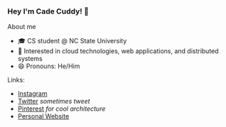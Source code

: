 ### Hey I'm Cade Cuddy! 👋

About me
- 🎓 CS student @ NC State University 
- 🔬 Interested in cloud technologies, web applications, and distributed systems
- 😄 Pronouns: He/Him

Links:
- [Instagram](https://www.instagram.com/cadecuddy/)
- [Twitter](twitter.com/cadecuddy) _sometimes tweet_
- [Pinterest](https://www.pinterest.com/cadecuddy/) _for cool architecture_
- [Personal Website](https://cadecuddy.com/)
